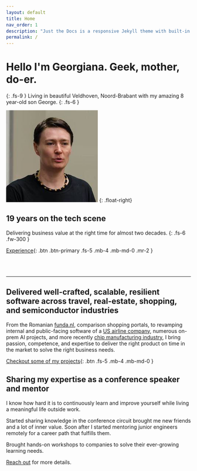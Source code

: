 ```yaml
---
layout: default
title: Home
nav_order: 1
description: "Just the Docs is a responsive Jekyll theme with built-in search that is easily customizable and hosted on GitHub Pages."
permalink: /
---
```


# Hello I'm Georgiana. Geek, mother, do-er.
{: .fs-9 }
Living in beautiful Veldhoven, Noord-Brabant with my amazing 8 year-old son George.
{: .fs-6 }

![georgiana-in-nashville](/assets/images/georgiana-in-nashville.jpg)
{: .float-right}


## 19 years on the tech scene
Delivering business value at the right time for almost two decades.
{: .fs-6 .fw-300 }

[Experience](/cv){: .btn .btn-primary .fs-5 .mb-4 .mb-md-0 .mr-2 }

<br /><br />
<hr />

## Delivered well-crafted, scalable, resilient software across travel, real-estate, shopping, and semiconductor industries

From the Romanian [funda.nl](www.funda.nl), comparison shopping portals, to revamping internal and public-facing software of a [US airline company](www.allegiant.com), numerous on-prem AI projects, and more recently [chip manufacturing industry](www.asml.com), I bring passion, competence, and expertise to deliver the right product on time in the market to solve the right business needs.

[Checkout some of my projects](/projects){: .btn .fs-5 .mb-4 .mb-md-0 }

## Sharing my expertise as a conference speaker and mentor

I know how hard it is to continuously learn and improve yourself while living a meaningful life outside work.

Started sharing knowledge in the conference circuit brought me new friends and a lot of inner value. Soon after I started mentoring junior engineers remotely for a career path that fulfills them.

Brought hands-on workshops to companies to solve their ever-growing learning needs.

[Reach out](/contact) for more details.

<!-- {% highlight python %}
x = [i for i in rand(5. 9)]
{% endhighlight %} -->
